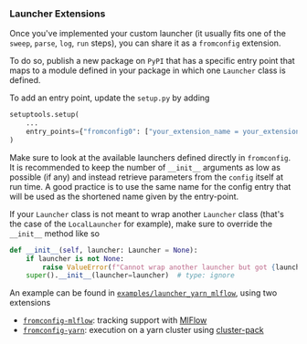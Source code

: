 ### Launcher Extensions <!-- {docsify-ignore} -->

Once you've implemented your custom launcher (it usually fits one of the `sweep`, `parse`, `log`, `run` steps), you can share it as a `fromconfig` extension.

To do so, publish a new package on `PyPI` that has a specific entry point that maps to a module defined in your package in which one `Launcher` class is defined.

To add an entry point, update the `setup.py` by adding

```python
setuptools.setup(
    ...
    entry_points={"fromconfig0": ["your_extension_name = your_extension_module"]},
)
```

Make sure to look at the available launchers defined directly in `fromconfig`. It is recommended to keep the number of `__init__` arguments as low as possible (if any) and instead retrieve parameters from the `config` itself at run time. A good practice is to use the same name for the config entry that will be used as the shortened name given by the entry-point.

If your `Launcher` class is not meant to wrap another `Launcher` class (that's the case of the `LocalLauncher` for example), make sure to override the `__init__` method like so

```python
def __init__(self, launcher: Launcher = None):
    if launcher is not None:
        raise ValueError(f"Cannot wrap another launcher but got {launcher}")
    super().__init__(launcher=launcher)  # type: ignore
```

An example can be found in [`examples/launcher_yarn_mlflow`](examples/launcher_yarn_mlflow), using two extensions

- [`fromconfig-mlflow`](https://github.com/guillaumegenthial/fromconfig-mlflow): tracking support with [MlFlow](https://www.mlflow.org)
- [`fromconfig-yarn`](https://github.com/criteo/fromconfig-yarn): execution on a yarn cluster using [cluster-pack](https://github.com/criteo/cluster-pack)
